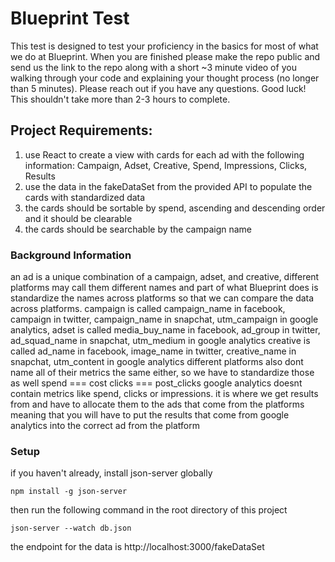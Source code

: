 # Blueprint Test

This test is designed to test your proficiency in the basics for most of what we do at Blueprint.
When you are finished please make the repo public and send us the link to the repo along with a short ~3 minute video of you walking through your code and explaining your thought process (no longer than 5 minutes).
Please reach out if you have any questions. Good luck!
This shouldn't take more than 2-3 hours to complete.

## Project Requirements:

1. use React to create a view with cards for each ad with the following information: Campaign, Adset, Creative, Spend, Impressions, Clicks, Results
2. use the data in the fakeDataSet from the provided API to populate the cards with standardized data
3. the cards should be sortable by spend, ascending and descending order and it should be clearable
4. the cards should be searchable by the campaign name

### Background Information

an ad is a unique combination of a campaign, adset, and creative, different platforms may call them different names and part of what Blueprint does is standardize the names across platforms so that we can compare the data across platforms.
campaign is called campaign_name in facebook, campaign in twitter, campaign_name in snapchat, utm_campaign in google analytics,
adset is called media_buy_name in facebook, ad_group in twitter, ad_squad_name in snapchat, utm_medium in google analytics
creative is called ad_name in facebook, image_name in twitter, creative_name in snapchat, utm_content in google analytics
different platforms also dont name all of their metrics the same either, so we have to standardize those as well
spend === cost
clicks === post_clicks
google analytics doesnt contain metrics like spend, clicks or impressions. it is where we get results from and have to allocate them to the ads that come from the platforms
meaning that you will have to put the results that come from google analytics into the correct ad from the platform

### Setup

<!-- instructions on how to start the json server -->

if you haven't already, install json-server globally

```
npm install -g json-server
```

then run the following command in the root directory of this project

```
json-server --watch db.json
```

the endpoint for the data is http://localhost:3000/fakeDataSet

